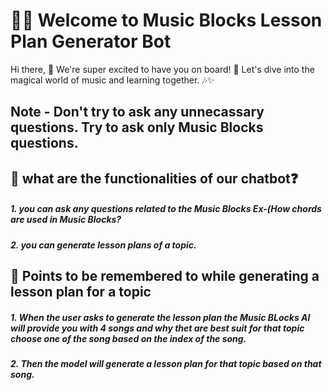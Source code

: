 # 🎵🎹 Welcome to Music Blocks Lesson Plan Generator Bot 

Hi there, 👋 We're super excited to have you on board! 🎉 Let's dive into the magical world of music and learning together. 🎶✨

## Note - Don't try to ask any unnecassary questions. Try to ask only Music Blocks questions.

## 🤖 what are the functionalities of our chatbot❓

##### 1. you can ask any questions related to the Music Blocks Ex-(How chords are used in Music Blocks?
##### 2. you can generate lesson plans of a topic. 

## 🎯 Points to be remembered to while generating a lesson plan for a topic

##### 1. When the user asks to generate the lesson plan the Music BLocks AI will provide you with 4 songs and why thet are best suit for that topic choose one of the song based on the index of the song.

##### 2. Then the model will generate a lesson plan for that topic based on that song. 